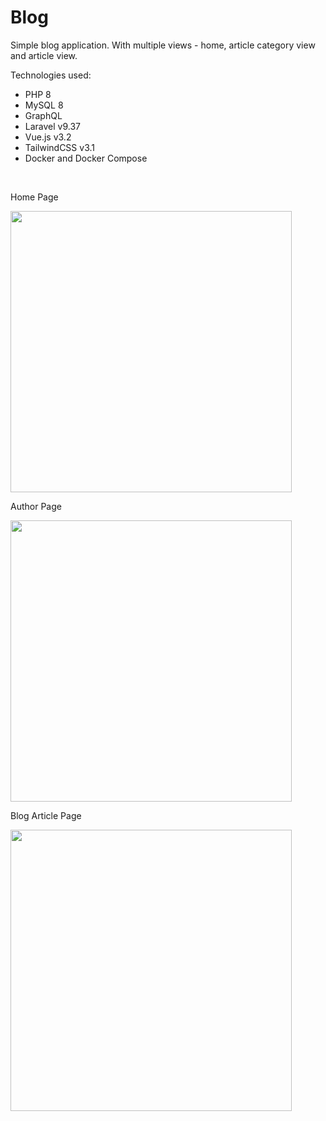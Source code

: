 # Blog

<p>Simple blog application. With multiple views - home, article category view and article view.</p>

<p>Technologies used:</p>
<ul>
    <li>PHP 8</li>
    <li>MySQL 8</li>
    <li>GraphQL</li>
    <li>Laravel v9.37</li>
    <li>Vue.js v3.2</li>
    <li>TailwindCSS v3.1</li>
    <li>Docker and Docker Compose</li>
</ul>
<br>

<p>Home Page</p>

<img src="https://user-images.githubusercontent.com/104723218/198362273-ca1f247e-c9d6-4eb7-8b07-3acda37effc4.png" width="450">

<p>Author Page</p>

<img src="https://user-images.githubusercontent.com/104723218/198362075-40ac15f7-23c1-4855-96d0-7b2b1faf69d2.png" width="450">

<p>Blog Article Page</p>

<img src="https://user-images.githubusercontent.com/104723218/198361930-efa3209a-7b45-46b9-8c50-7653e9540027.png" width="450">
